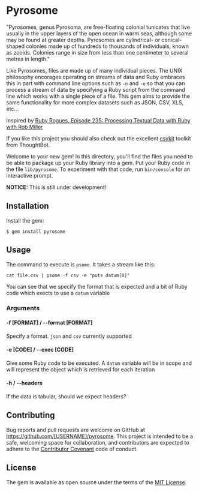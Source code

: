 # Pyrosome

"Pyrosomes, genus Pyrosoma, are free-floating colonial tunicates that live usually in the upper layers of the open ocean in warm seas, although some may be found at greater depths. Pyrosomes are cylindrical- or conical-shaped colonies made up of hundreds to thousands of individuals, known as zooids. Colonies range in size from less than one centimeter to several metres in length."

Like Pyrosomes, files are made up of many individual pieces.  The UNIX philosophy encorages operating on streams of data and Ruby embraces this in part with command line options such as `-n` and `-e` so that you can process a stream of data by specifying a Ruby script from the command line which works with a single piece of a file.  This gem aims to provide the same functionality for more complex datasets such as JSON, CSV, XLS, etc...

Inspired by [Ruby Rogues, Episode 235: Processing Textual Data with Ruby with Rob Miller](https://devchat.tv/ruby-rogues/235-rr-processing-textual-data-with-ruby-with-rob-miller)

If you like this project you should also check out the excellent [csvkit](https://csvkit.readthedocs.org) toolkit from ThoughtBot.

Welcome to your new gem! In this directory, you'll find the files you need to be able to package up your Ruby library into a gem. Put your Ruby code in the file `lib/pyrosome`. To experiment with that code, run `bin/console` for an interactive prompt.


**NOTICE:** This is still under development!

## Installation

Install the gem:

    $ gem install pyrosome

## Usage

The command to execute is `psome`.  It takes a stream like this:

    cat file.csv | psome -f csv -e "puts datum[0]"

You can see that we specify the format that is expected and a bit of Ruby code which exects to use a `datum` variable

### Arguments

#### -f [FORMAT] / --format [FORMAT]

Specify a format.  `json` and `csv` currently supported

#### -e [CODE] / --exec [CODE]

Give some Ruby code to be executed.  A `datum` variable will be in scope and will represent the object which is retrieved for each iteration

#### -h / --headers

If the data is tabular, should we expect headers?

## Contributing

Bug reports and pull requests are welcome on GitHub at https://github.com/[USERNAME]/pyrosome. This project is intended to be a safe, welcoming space for collaboration, and contributors are expected to adhere to the [Contributor Covenant](contributor-covenant.org) code of conduct.


## License

The gem is available as open source under the terms of the [MIT License](http://opensource.org/licenses/MIT).

